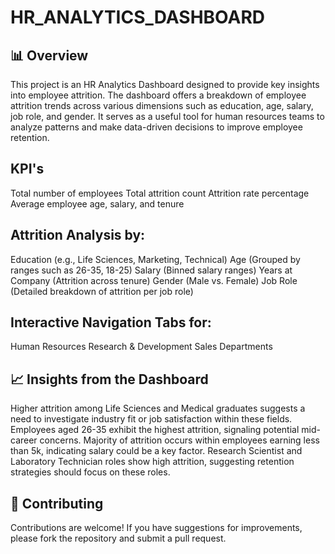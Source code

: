 # HR_ANALYTICS_DASHBOARD


## 📊 Overview
This project is an HR Analytics Dashboard designed to provide key insights into employee attrition. The dashboard offers a breakdown of employee attrition trends across various dimensions such as education, age, salary, job role, and gender. It serves as a useful tool for human resources teams to analyze patterns and make data-driven decisions to improve employee retention.

## KPI's

Total number of employees
Total attrition count
Attrition rate percentage
Average employee age, salary, and tenure

## Attrition Analysis by:

Education (e.g., Life Sciences, Marketing, Technical)
Age (Grouped by ranges such as 26-35, 18-25)
Salary (Binned salary ranges)
Years at Company (Attrition across tenure)
Gender (Male vs. Female)
Job Role (Detailed breakdown of attrition per job role)

## Interactive Navigation Tabs for:

Human Resources
Research & Development
Sales Departments

## 📈 Insights from the Dashboard

Higher attrition among Life Sciences and Medical graduates suggests a need to investigate industry fit or job satisfaction within these fields.
Employees aged 26-35 exhibit the highest attrition, signaling potential mid-career concerns.
Majority of attrition occurs within employees earning less than 5k, indicating salary could be a key factor.
Research Scientist and Laboratory Technician roles show high attrition, suggesting retention strategies should focus on these roles.

## 📝 Contributing
Contributions are welcome! If you have suggestions for improvements, please fork the repository and submit a pull request.
